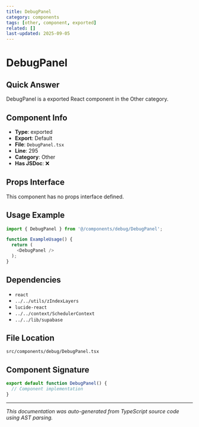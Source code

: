 ```yaml
---
title: DebugPanel
category: components
tags: [other, component, exported]
related: []
last-updated: 2025-09-05
---
```


# DebugPanel

## Quick Answer
DebugPanel is a exported React component in the Other category.

## Component Info

- **Type**: exported
- **Export**: Default
- **File**: `DebugPanel.tsx`
- **Line**: 295
- **Category**: Other
- **Has JSDoc**: ❌

## Props Interface

This component has no props interface defined.

## Usage Example

```typescript
import { DebugPanel } from '@/components/debug/DebugPanel';

function ExampleUsage() {
  return (
    <DebugPanel />
  );
}
```

## Dependencies


- `react`
- `../../utils/zIndexLayers`
- `lucide-react`
- `../../context/SchedulerContext`
- `../../lib/supabase`


## File Location

`src/components/debug/DebugPanel.tsx`

## Component Signature

```typescript
export default function DebugPanel() { 
  // Component implementation
}
```

---

*This documentation was auto-generated from TypeScript source code using AST parsing.*
